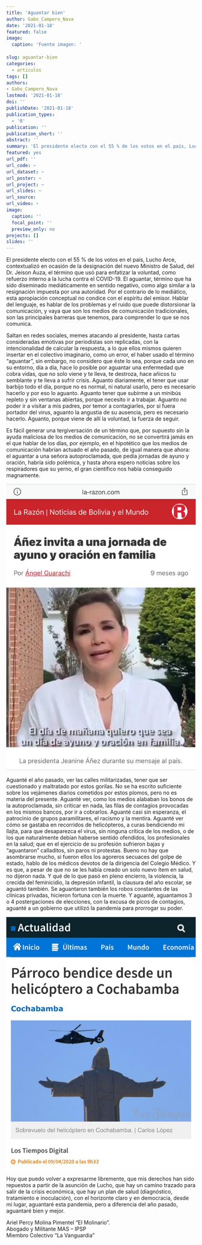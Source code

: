 ```yaml
---
title: 'Aguantar bien'
author: Gabo_Campero_Nava
date: '2021-01-18'
featured: false
image:
  caption: 'Fuente imagen: '

slug: aguantar-bien
categories:
  - articulos
tags: []
authors:
- Gabo_Campero_Nava
lastmod: '2021-01-18'
doi: ''
publishDate: '2021-01-18'
publication_types:
  - '0'
publication: ''
publication_short: ''
abstract: ''
summary: 'El presidente electo con el 55 % de los votos en el país, Lucho Arce, contextualizó en ocasión de la designación del nuevo Ministro de Salud,'
featured: yes
url_pdf: ''
url_code: ~
url_dataset: ~
url_poster: ~
url_project: ~
url_slides: ~
url_source: 
url_video: ~
image:
  caption: ''
  focal_point: ''
  preview_only: no
projects: []
slides: ''
---
```

El presidente electo con el 55 % de los votos en el país, Lucho Arce, contextualizó en ocasión de la designación del nuevo Ministro de Salud, del Dr. Jeison Auza, el término que usó para enfatizar la voluntad, como refuerzo interno a la lucha contra el COVID-19. El aguantar, término que ha sido diseminado mediáticamente en sentido negativo, como algo similar a la resignación impuesta por una autoridad. Por el contrario de lo mediático, esta apropiación conceptual no condice con el espíritu del emisor. Hablar del lenguaje, es hablar de los problemas y el ruido que puede distorsionar la comunicación, y vaya que son los medios de comunicación tradicionales, son las principales barreras que tenemos, para comprender lo que se nos comunica.

Saltan en redes sociales, memes atacando al presidente, hasta cartas consideradas emotivas por periodistas son replicadas, con la intencionalidad de calcular la respuesta, a lo que ellos mismos quieren insertar en el colectivo imaginario, como un error, el haber usado el término “aguantar”, sin embargo, no considero que éste lo sea, porque cada uno en su entorno, día a día, hace lo posible por aguantar una enfermedad que cobra vidas, que no solo viene y te lleva, te destroza, hace añicos tu semblante y te lleva a sufrir crisis. Aguanto diariamente, el tener que usar barbijo todo el día, porque no es normal, ni natural usarlo, pero es necesario hacerlo y por eso lo aguanto. Aguanto tener que subirme a un minibús repleto y sin ventanas abiertas, porque necesito ir a trabajar. Aguanto no poder ir a visitar a mis padres, por temor a contagiarles, por si fuera portador del virus, aguanto la angustia de su ausencia, pero es necesario hacerlo. Aguanto, porque viene de allí la voluntad, la fuerza de seguir.

Es fácil generar una tergiversación de un término que, por supuesto sin la ayuda maliciosa de los medios de comunicación, no se convertirá jamás en el que hablar de los días, por ejemplo, en el hipotético que los medios de comunicación habrían actuado el año pasado, de igual manera que ahora: el aguantar a una señora autoproclamada, que pedía jornadas de ayuno y oración, habría sido polémica, y hasta ahora espero noticias sobre los respiradores que su yerno, el gran científico nos había conseguido magnamente.

![](1.jpeg)

Aguanté el año pasado, ver las calles militarizadas, tener que ser cuestionado y maltratado por estos gorilas. No se ha escrito suficiente sobre los vejámenes diarios cometidos por estos plomos, pero no es materia del presente. Aguanté ver, como los medios alababan los bonos de la autoproclamada, sin criticar en nada, las filas de contagios provocadas en los mismos bancos, por ir a cobrarlos. Aguanté casi sin esperanza, el patrocinio de grupos paramilitares, el racismo y la mentira. Aguanté ver cómo se gastaba en recorridos de helicópteros, a curas bendiciendo mi llajta, para que desaparezca el virus, sin ninguna crítica de los medios, o de los que naturalmente debían haberse sentido ofendidos, los profesionales en la salud; que en el ejercicio de su profesión sufrieron bajas y “aguantaron” calladitos, sin paros ni protestas. Bueno no hay que asombrarse mucho, si fueron ellos los agoreros secuaces del golpe de estado, hablo de los médicos devotos de la dirigencia del Colegio Médico. Y es que, a pesar de que no se les había creado un solo nuevo ítem en salud, no dijeron nada.  Y qué de lo que pasó en pleno encierro, la violencia, la crecida del feminicidio, la depresión infantil, la clausura del año escolar, se aguantó también. Se aguantaron también los robos constantes de las clínicas privadas, hicieron fortuna con la muerte. Y aguanté, aguantamos 3 o 4 postergaciones de elecciones, con la excusa de picos de contagios, aguanté a un gobierno que utilizó la pandemia para prorrogar su poder. 

![](2.jpeg)

Hoy que puedo volver a expresarme libremente, que mis derechos han sido repuestos a partir de la asunción de Lucho, que hay un camino trazado para salir de la crisis económica, que hay un plan de salud (diagnóstico, tratamiento e inoculación), con el horizonte claro y en democracia, desde mi lugar, aguantaré esta pandemia, pero a diferencia del año pasado, aguantaré bien y mejor. 

Ariel Percy Molina Pimentel “El Molinario”.<br>
Abogado y Militante MAS – IPSP<br>
Miembro Colectivo “La Vanguardia”
